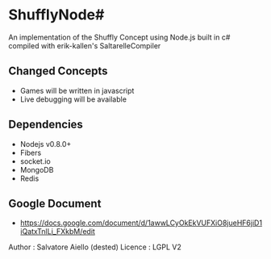 ShufflyNode#
===========

An implementation of the Shuffly Concept using Node.js built in c# compiled with erik-kallen's SaltarelleCompiler

Changed Concepts
--------

* Games will be written in javascript
* Live debugging will be available

Dependencies
------------

* Nodejs v0.8.0+
* Fibers 
* socket.io
* MongoDB
* Redis

Google Document
--------------- 
* https://docs.google.com/document/d/1awwLCyOkEkVUFXiO8jueHF6jiD1iQatxTnlLi_FXkbM/edit

 

Author : Salvatore Aiello (dested) Licence : LGPL V2

 
